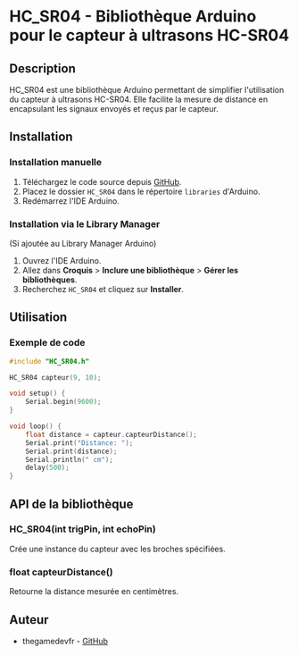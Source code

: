 # HC_SR04 - Bibliothèque Arduino pour le capteur à ultrasons HC-SR04

## Description
HC_SR04 est une bibliothèque Arduino permettant de simplifier l'utilisation du capteur à ultrasons HC-SR04. Elle facilite la mesure de distance en encapsulant les signaux envoyés et reçus par le capteur.

## Installation

### Installation manuelle
1. Téléchargez le code source depuis [GitHub](https://github.com/thegamedevfr/HC-SR04).
2. Placez le dossier `HC_SR04` dans le répertoire `libraries` d'Arduino.
3. Redémarrez l'IDE Arduino.

### Installation via le Library Manager
(Si ajoutée au Library Manager Arduino)
1. Ouvrez l'IDE Arduino.
2. Allez dans **Croquis** > **Inclure une bibliothèque** > **Gérer les bibliothèques**.
3. Recherchez `HC_SR04` et cliquez sur **Installer**.

## Utilisation

### Exemple de code
```cpp
#include "HC_SR04.h"

HC_SR04 capteur(9, 10);

void setup() {
    Serial.begin(9600);
}

void loop() {
    float distance = capteur.capteurDistance();
    Serial.print("Distance: ");
    Serial.print(distance);
    Serial.println(" cm");
    delay(500);
}
```

## API de la bibliothèque
### **HC_SR04(int trigPin, int echoPin)**
Crée une instance du capteur avec les broches spécifiées.

### **float capteurDistance()**
Retourne la distance mesurée en centimètres.

## Auteur
- thegamedevfr - [GitHub](https://github.com/thegamedevfr)


